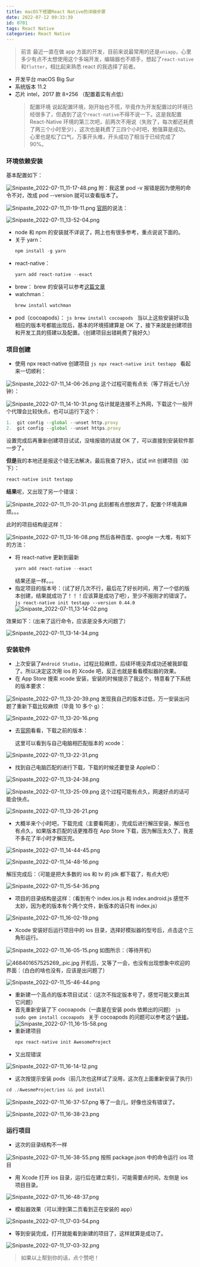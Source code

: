 ```yaml
---
title: macOS下搭建React Native的详细步骤
date: 2022-07-12 09:33:39
id: 0701
tags: React Native
categories: React Native
---
```


> 前言
> 最近一直在做 app 方面的开发，目前来说最常用的还是`uniapp`，心里多少有点不太想使用这个多端开发，编辑器也不顺手，想起了`react-native`和`flutter`，相比起来熟悉 react 的我选择了前者。

- 开发平台
  macOS Big Sur
- 系统版本
  11.2
- 芯片
  intel，2017 款 8+256 （配置着实有点低）
  > 配置环境
  > 说起配置环境，刚开始也不慌，毕竟作为开发配置过的环境已经很多了，但遇到了这个`react-native`不得不说一下。这是我配置 React-Native 环境的第三次吧，前两次不用说（失败了，每次都还耗费了两三个小时至少），这次也是耗费了三四个小时吧，勉强算是成功。心里也是松了口气，万事开头难，开头成功了相当于已经完成了 90%。

### 环境依赖安装

基本配置如下：

![Snipaste_2022-07-11_11-17-48.png](https://p1-juejin.byteimg.com/tos-cn-i-k3u1fbpfcp/1cabd042bdff4d0e8f828bfebd32b213~tplv-k3u1fbpfcp-watermark.image?)
附：我这里 pod -v 报错是因为使用的命令不对，改成 pod --version 就可以查看版本了。

![Snipaste_2022-07-11_11-19-11.png](https://p9-juejin.byteimg.com/tos-cn-i-k3u1fbpfcp/e388853170ca4a36867705ca27164653~tplv-k3u1fbpfcp-watermark.image?)
[官网](https://www.react-native.cn/)的说法：

![Snipaste_2022-07-11_13-52-04.png](https://p1-juejin.byteimg.com/tos-cn-i-k3u1fbpfcp/151f2bd3fd264e63b02b4d3b88364ece~tplv-k3u1fbpfcp-watermark.image?)

- node 和 npm 的安装就不详说了，网上也有很多参考，重点说说下面的。
- 关于 yarn：
  ```js
  npm install -g yarn
  ```
- react-native：
  ```js
  yarn add react-native --exact
  ```
- brew：
  brew 的安装可以参考[这篇文章](https://www.jianshu.com/p/22122a1d4474)
- watchman：
  ```js
  brew install watchman
  ```
- pod（cocoapods）：
  `js brew install cocoapods `
  当以上这些安装好以及相应的版本号都能出现后，基本的环境搭建算是 OK 了，接下来就是创建项目和开发工具的搭建以及配置。（创建项目出错耗费了我好久）

### 项目创建

- 使用 npx react-native 创建项目
  `js npx react-native init testapp `
  看起来一切顺利：

![Snipaste_2022-07-11_14-06-26.png](https://p6-juejin.byteimg.com/tos-cn-i-k3u1fbpfcp/8d8d43db41c1455abf48ffcb5222d159~tplv-k3u1fbpfcp-watermark.image?)
这个过程可能有点长（等了将近七八分钟）：

![Snipaste_2022-07-11_14-10-31.png](https://p3-juejin.byteimg.com/tos-cn-i-k3u1fbpfcp/88c3ede7fc7d4f47a7d2b002c7dc72c6~tplv-k3u1fbpfcp-watermark.image?)
估计就是连接不上外网，下载这个一般开个代理会比较快点，也可以运行下这个：

```js
1.  git config --global --unset http.proxy
2.  git config --global --unset https.proxy
```

设置完成后再重新创建项目试试，没啥报错的话就 OK 了，可以直接到安装软件那一步了。

**但是**我的本地还是报这个错无法解决，最后我查了好久，试试 init 创建项目（如下）：

```js
react-native init testapp
```

**结果**呢，又出现了另一个错误：

![Snipaste_2022-07-11_11-20-31.png](https://p6-juejin.byteimg.com/tos-cn-i-k3u1fbpfcp/eaad2c19a5f34ca5b23817deeb7a89ea~tplv-k3u1fbpfcp-watermark.image?)
此刻都有点想放弃了，配置个环境真麻烦。。。

此时的项目结构是这样：

![Snipaste_2022-07-11_13-16-08.png](https://p9-juejin.byteimg.com/tos-cn-i-k3u1fbpfcp/c69d8dd216ff4c1db2f7aaa8cc180f16~tplv-k3u1fbpfcp-watermark.image?)
然后各种百度、google 一大堆，有如下的方法：

- 将 react-native 更新到最新
  ```js
  yarn add react-native --exact
  ```
  结果还是一样。。。
- 指定项目的版本号：（试了好几次不行，最后花了好长时间，用了一个低的版本创建，结果就成功了！！！应该算是成功了吧），至少不报刚才的错误了。
  `js react-native init testapp --version 0.44.0 `
  ![Snipaste_2022-07-11_13-14-02.png](https://p6-juejin.byteimg.com/tos-cn-i-k3u1fbpfcp/9531d79c620c41e399a7358e29c635ff~tplv-k3u1fbpfcp-watermark.image?)

效果如下：（出来了运行命令，应该是没多大问题了）

![Snipaste_2022-07-11_13-14-34.png](https://p3-juejin.byteimg.com/tos-cn-i-k3u1fbpfcp/da235b2d35c040b0a01f55ec34351320~tplv-k3u1fbpfcp-watermark.image?)

### 安装软件

- 上次安装了`Android Studio`，过程比较麻烦，后续环境没弄成功还被我卸载了。所以决定这次用 ios 的 Xcode 吧，反正也就是看看模拟器的效果。
- 在 App Store 搜索 xcode 安装，安装的时候提示了我这个，特意看了下系统的版本要求：

![Snipaste_2022-07-11_13-20-39.png](https://p6-juejin.byteimg.com/tos-cn-i-k3u1fbpfcp/3946428664ee45688684013d0fa726fe~tplv-k3u1fbpfcp-watermark.image?)
发现我自己的版本过低，万一安装出问题了重新下载比较麻烦（毕竟 10 多个 g）：

![Snipaste_2022-07-11_13-20-16.png](https://p9-juejin.byteimg.com/tos-cn-i-k3u1fbpfcp/26b0acded229401f9ce03fa4afd22c8b~tplv-k3u1fbpfcp-watermark.image?)

- 去[官网](https://xcodereleases.com/)看看，下载之前的版本：

  这里可以看到与自己电脑相匹配版本的 xcode：

![Snipaste_2022-07-11_13-22-31.png](https://p3-juejin.byteimg.com/tos-cn-i-k3u1fbpfcp/2e9382c19de645f99d3d18b66866a103~tplv-k3u1fbpfcp-watermark.image?)

- 找到自己电脑匹配的进行下载，下载的时候还要登录 AppleID：

![Snipaste_2022-07-11_13-24-38.png](https://p9-juejin.byteimg.com/tos-cn-i-k3u1fbpfcp/fa6aa8d7a32a440b97bceeb481b8b538~tplv-k3u1fbpfcp-watermark.image?)

![Snipaste_2022-07-11_13-25-09.png](https://p6-juejin.byteimg.com/tos-cn-i-k3u1fbpfcp/a8bcb80278bc4665861cd5be251c5f60~tplv-k3u1fbpfcp-watermark.image?)
这个过程可能有点久，网速好点的话可能会快点。

![Snipaste_2022-07-11_13-26-21.png](https://p9-juejin.byteimg.com/tos-cn-i-k3u1fbpfcp/0f7340c241e94bac81cac5c4bd803039~tplv-k3u1fbpfcp-watermark.image?)

- 大概半来个小时吧，下载完成（主要看网速），完成后进行解压安装，解压也有点久，如果版本匹配的话更推荐在 App Store 下载，因为解压太久了，我差不多花了半小时才解压完。

![Snipaste_2022-07-11_14-44-45.png](https://p1-juejin.byteimg.com/tos-cn-i-k3u1fbpfcp/2d0cabd3271d414bab0f018c5baf37b5~tplv-k3u1fbpfcp-watermark.image?)

![Snipaste_2022-07-11_14-48-16.png](https://p6-juejin.byteimg.com/tos-cn-i-k3u1fbpfcp/d71da549646040629146c7992c5c572c~tplv-k3u1fbpfcp-watermark.image?)

解压完成后：（可能是把大多数的 ios 和 tv 的 jdk 都下载了，有点大吧）

![Snipaste_2022-07-11_15-54-36.png](https://p3-juejin.byteimg.com/tos-cn-i-k3u1fbpfcp/9ae12e4ac6004f569cbcebacf0ba9ded~tplv-k3u1fbpfcp-watermark.image?)

- 项目的目录结构是这样：（看到有个 index.ios.js 和 index.android.js 感觉不太妙，因为老的版本有个两个文件，新版本的话只有 index.js）

![Snipaste_2022-07-11_16-02-19.png](https://p6-juejin.byteimg.com/tos-cn-i-k3u1fbpfcp/3a7d3f0729f54ab5a8a01977a5d0e2c3~tplv-k3u1fbpfcp-watermark.image?)

- Xcode 安装好后运行项目中的 ios 目录，选择好模拟器的型号后，点击这个三角形运行。

![Snipaste_2022-07-11_16-05-15.png](https://p6-juejin.byteimg.com/tos-cn-i-k3u1fbpfcp/2edd082217804406adc739f10fe52a92~tplv-k3u1fbpfcp-watermark.image?)
如图所示：（等待开机）

![468401657525269_.pic.jpg](https://p3-juejin.byteimg.com/tos-cn-i-k3u1fbpfcp/65db39ea25c94166b6a7f4414cd08724~tplv-k3u1fbpfcp-watermark.image?)
开机后，又等了一会，也没有出现想象中欢迎的界面：（白白的啥也没有，应该是出问题了）

![Snipaste_2022-07-11_15-46-44.png](https://p6-juejin.byteimg.com/tos-cn-i-k3u1fbpfcp/813b861e366b45a2b5d35fcb1aacb270~tplv-k3u1fbpfcp-watermark.image?)

- 重新建一个高点的版本项目试试：（这次不指定版本号了，感觉可能又要出其它问题）
- 首先重新安装了下 cocoapods（一直是在安装 pods 依赖出的问题）
  `js sudo gem install cocoapods `
  关于 cocoapods 的问题可以参考这个[链接](https://stackoverflow.com/questions/58934022/react-native-error-failed-to-install-cocoapods-dependencies-for-ios-project-w/62192886)。
  ![Snipaste_2022-07-11_16-15-58.png](https://p1-juejin.byteimg.com/tos-cn-i-k3u1fbpfcp/126cc989cf3643caa1d03d24f1beadf1~tplv-k3u1fbpfcp-watermark.image?)
- 重新建项目
  ```js
  npx react-native init AwesomeProject
  ```
- 又出现错误

![Snipaste_2022-07-11_16-14-12.png](https://p1-juejin.byteimg.com/tos-cn-i-k3u1fbpfcp/1731657f175f4cf58fadd2f247faa6f9~tplv-k3u1fbpfcp-watermark.image?)

- 这次按提示安装 pods（前几次也这样试了没用，这次在上面重新安装了执行）

```js
cd ./AwesmeProject/ios && pod install
```

![Snipaste_2022-07-11_16-37-57.png](https://p1-juejin.byteimg.com/tos-cn-i-k3u1fbpfcp/a92abbff90914b95a60ee2da39e417f9~tplv-k3u1fbpfcp-watermark.image?)
等了一会儿，好像也没有错误了。

![Snipaste_2022-07-11_16-38-23.png](https://p6-juejin.byteimg.com/tos-cn-i-k3u1fbpfcp/19333635b61d42ccaa90cb90ebe1271e~tplv-k3u1fbpfcp-watermark.image?)

### 运行项目

- 这次的目录结构不一样

![Snipaste_2022-07-11_16-38-55.png](https://p1-juejin.byteimg.com/tos-cn-i-k3u1fbpfcp/06108224e8bd4e718f11bb76891e7060~tplv-k3u1fbpfcp-watermark.image?)
按照 package.json 中的命令运行 ios 项目

- 用 Xcode 打开 ios 目录，运行后在建立索引，可能需要点时间，左侧是 ios 项目目录。

![Snipaste_2022-07-11_16-48-37.png](https://p9-juejin.byteimg.com/tos-cn-i-k3u1fbpfcp/b83f24cdc9e24ff1803ac31ddaad16e0~tplv-k3u1fbpfcp-watermark.image?)

- 模拟器效果（可以滑到第二页看到正在安装的 app）

![Snipaste_2022-07-11_17-03-54.png](https://p9-juejin.byteimg.com/tos-cn-i-k3u1fbpfcp/020ea69b9a3a4d588b2c5ce091f50990~tplv-k3u1fbpfcp-watermark.image?)

- 等到安装完成，打开就能看到新建的项目了，这样就算是成功了。

![Snipaste_2022-07-11_17-03-32.png](https://p9-juejin.byteimg.com/tos-cn-i-k3u1fbpfcp/7a7ecfac8a5a493bb4cb52a1e0ef28d9~tplv-k3u1fbpfcp-watermark.image?)

> 如果以上帮到你的话，点个赞吧！
